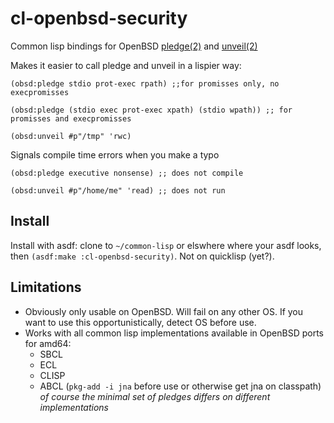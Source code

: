 # cl-openbsd-security
Common lisp bindings for OpenBSD [pledge(2)](https://man.openbsd.org/pledge.2) and [unveil(2)](https://man.openbsd.org/unveil.2)

Makes it easier to call pledge and unveil in a lispier way:

```
(obsd:pledge stdio prot-exec rpath) ;;for promisses only, no execpromisses

(obsd:pledge (stdio exec prot-exec xpath) (stdio wpath)) ;; for promisses and execpromisses

(obsd:unveil #p"/tmp" 'rwc)
```

Signals compile time errors when you make a typo
```
(obsd:pledge executive nonsense) ;; does not compile

(obsd:unveil #p"/home/me" 'read) ;; does not run
```

## Install

Install with asdf: clone to `~/common-lisp` or elswhere where your asdf looks, then `(asdf:make :cl-openbsd-security)`.
Not on quicklisp (yet?).

## Limitations

* Obviously only usable on OpenBSD. Will fail on any other OS. If you want to use this opportunistically, detect OS before use.
* Works with all common lisp implementations available in OpenBSD ports for
  amd64:
  - SBCL
  - ECL
  - CLISP
  - ABCL (`pkg-add -i jna` before use or otherwise get jna on classpath)
  _of course the minimal set of pledges differs on different implementations_
